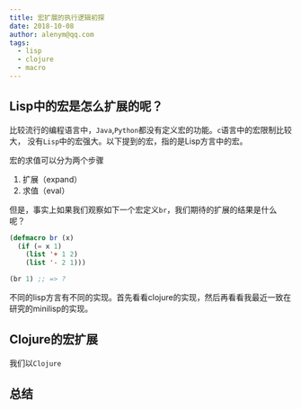 ```yaml
---
title: 宏扩展的执行逻辑初探
date: 2018-10-08 
author: alenym@qq.com
tags: 
  - lisp 
  - clojure 
  - macro
---
```


## Lisp中的宏是怎么扩展的呢？

比较流行的编程语言中，`Java`,`Python`都没有定义宏的功能。`c`语言中的宏限制比较大，
没有`Lisp`中的宏强大。以下提到的宏，指的是Lisp方言中的宏。

宏的求值可以分为两个步骤 
1. 扩展（expand）  
2. 求值（eval）

但是，事实上如果我们观察如下一个宏定义`br`，我们期待的扩展的结果是什么呢？

```lisp
(defmacro br (x)
  (if (= x 1)
    (list '+ 1 2)  
    (list '- 2 1)))

(br 1) ;; => ?
```

<!-- more -->

不同的lisp方言有不同的实现。首先看看clojure的实现，然后再看看我最近一致在研究的minilisp的实现。


## Clojure的宏扩展

我们以`Clojure`




## 总结
